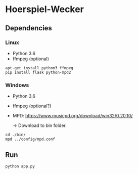 # Hoerspiel-Wecker

## Dependencies

### Linux

- Python 3.6
- ffmpeg (optional)

```
apt-get install python3 ffmpeg
pip install flask python-mpd2
```

### Windows

- Python 3.6
- ffmpeg (optional?)
- MPD: https://www.musicpd.org/download/win32/0.20.10/

    -> Download to bin folder.

```
cd ./bin/
mpd ../config/mpd.conf
```


## Run

```
python app.py
```
